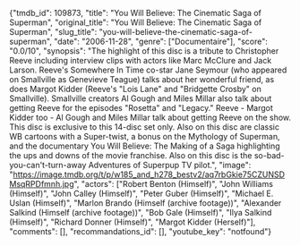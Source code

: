 {"tmdb_id": 109873, "title": "You Will Believe: The Cinematic Saga of Superman", "original_title": "You Will Believe: The Cinematic Saga of Superman", "slug_title": "you-will-believe-the-cinematic-saga-of-superman", "date": "2006-11-28", "genre": ["Documentaire"], "score": "0.0/10", "synopsis": "The highlight of this disc is a tribute to Christopher Reeve including interview clips with actors like Marc McClure and Jack Larson. Reeve's Somewhere In Time co-star Jane Seymour (who appeared on Smallville as Genevieve Teague) talks about her wonderful friend, as does Margot Kidder (Reeve's \"Lois Lane\" and \"Bridgette Crosby\" on Smallville). Smallville creators Al Gough and Miles Millar also talk about getting Reeve for the episodes \"Rosetta\" and \"Legacy.\" Reeve - Margot Kidder too - Al Gough and Miles Millar talk about getting Reeve on the show. This disc is exclusive to this 14-disc set only. Also on this disc are classic WB cartoons with a Super-twist, a bonus on the Mythology of Superman, and the documentary You Will Believe: The Making of a Saga highlighting the ups and downs of the movie franchise. Also on this disc is the so-bad-you-can't-turn-away Adventures of Superpup TV pilot.", "image": "https://image.tmdb.org/t/p/w185_and_h278_bestv2/aq7rbGkie75CZUNSDMsqRPDfmnh.jpg", "actors": ["Robert Benton (Himself)", "John Williams (Himself)", "John Calley (Himself)", "Peter Guber (Himself)", "Michael E. Uslan (Himself)", "Marlon Brando (Himself (archive footage))", "Alexander Salkind (Himself (archive footage))", "Bob Gale (Himself)", "Ilya Salkind (Himself)", "Richard Donner (Himself)", "Margot Kidder (Herself)"], "comments": [], "recommandations_id": [], "youtube_key": "notfound"}